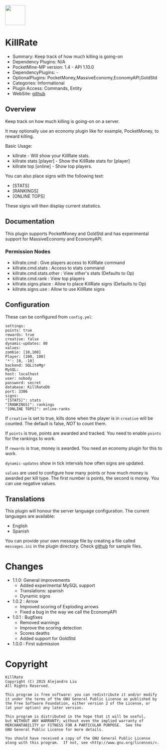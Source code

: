 <img src="https://raw.githubusercontent.com/alejandroliu/pocketmine-plugins/master/Media/killrate.png" style="width:64px;height:64px" width="64" height="64"/>

# KillRate

* Summary: Keep track of how much killing is going-on
* Dependency Plugins: N/A
* PocketMine-MP version: 1.4 - API 1.10.0
* DependencyPlugins: -
* OptionalPlugins: PocketMoney,MassiveEconomy,EconomyAPI,GoldStd
* Categories: Informational
* Plugin Access: Commands, Entity
* WebSite: [github](https://github.com/alejandroliu/pocketmine-plugins/tree/master/KillRate)

## Overview

Keep track on how much killing is going-on on a server.

It may optionally use an economy plugin like for example, PocketMoney,
to reward killing.

Basic Usage:

* killrate - Will show your KillRate stats.
* killrate stats [player] - Show the KillRate stats for [player]
* killrate top [online] - Show top players.

You can also place signs with the following text:

* [STATS]
* [RANKINGS]
* [ONLINE TOPS]

These signs will then display current statistics.

## Documentation

This plugin supports PocketMoney and GoldStd and has experimental
support for MassiveEconomy and EconomyAPI.

### Permission Nodes

* killrate.cmd : Give players access to KillRate command
* killrate.cmd.stats : Access to stats command
* killrate.cmd.stats.other : View other's stats
  (Defaults to Op)
* killrate.cmd.rank : View top players
* killrate.signs.place : Allow to place KillRate signs
  (Defaults to Op)
* killrate.signs.use : Allow to use KillRate signs


## Configuration

These can be configured from `config.yml`:

    settings:
	points: true
	rewards: true
	creative: false
	dynamic-updates: 80
    values:
	zombie: [10,100]
	Player: [100, 100]
	'*': [0, -10]
    backend: SQLiteMgr
    MySQL:
	host: localhost
	user: nobody
	password: secret
	database: KillRateDb
	port: 3306
    signs:
	"[STATS]": stats
	"[RANKINGS]": rankings
	"[ONLINE TOPS]": online-ranks

If `creative` is set to true, kills done when the player is in
`creative` will be counted.  The default is false, *NOT* to count
them.

If `points` is true, points are awarded and tracked.  You need to
enable `points` for the rankings to work.

If `rewards` is true, money is awarded.  You need an economy plugin
for this to work.

`dynamic-updates` show in tick intervals how often signs are updated.

`values` are used to configure how many points or how much money is
awarded per kill type.  The first number is points, the second is
money.  You can use negative values.

## Translations

This plugin will honour the server language configuration.  The
current languages are available:

* English
* Spanish

You can provide your own message file by creating a file called
`messages.ini` in the plugin directory.  Check
[github](https://github.com/alejandroliu/pocketmine-plugins/tree/master/WorldProtect/resources/messages/)
for sample files.

# Changes

* 1.1.0: General improvements
  * Added experimental MySQL support
  * Translations: spanish
  * Dynamic signs
* 1.0.2 : Arrow
  * Improved scoring of Exploding arrows
  * Fixed a bug in the way we call the EconomyAPI
* 1.0.1 : Bugfixes
  * Removed warnings
  * Improve the scoring detection
  * Scores deaths
  * Added support for GoldStd
* 1.0.0 : First submission

# Copyright

    KillRate
    Copyright (C) 2015 Alejandro Liu
    All Rights Reserved.

    This program is free software: you can redistribute it and/or modify
    it under the terms of the GNU General Public License as published by
    the Free Software Foundation, either version 2 of the License, or
    (at your option) any later version.

    This program is distributed in the hope that it will be useful,
    but WITHOUT ANY WARRANTY; without even the implied warranty of
    MERCHANTABILITY or FITNESS FOR A PARTICULAR PURPOSE.  See the
    GNU General Public License for more details.

    You should have received a copy of the GNU General Public License
    along with this program.  If not, see <http://www.gnu.org/licenses/>.

